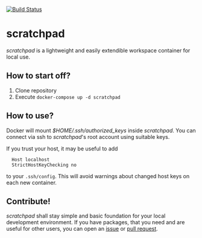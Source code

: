[![Build Status](https://travis-ci.org/kiliant/scratchpad.svg?branch=master)](https://travis-ci.org/kiliant/scratchpad)

# scratchpad
*scratchpad* is a lightweight and easily extendible workspace container for local use.

## How to start off?

1. Clone repository
2. Execute ```docker-compose up -d scratchpad```

## How to use?
Docker will mount *$HOME/.ssh/authorized_keys* inside *scratchpad*. You can connect via ssh to *scratchpad*'s root account using suitable keys.

If you trust your host, it may be useful to add
```
  Host localhost
  StrictHostKeyChecking no
 ```
to your `.ssh/config`. This will avoid warnings about changed host keys on each new container.

## Contribute!
*scratchpad* shall stay simple and basic foundation for your local development environment.
If you have packages, that you need and are useful for other users, you can open an [issue](https://github.com/kiliant/scratchpad/issues) or [pull request](https://github.com/kiliant/scratchpad/pulls).
